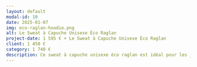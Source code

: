```yaml
---
layout: default
modal-id: 10
date: 2025-01-07
img: eco-raglan-hoodie.png
alt: Le Sweat à Capuche Unisexe Éco Raglan
project-date: 1 595 € + Le Sweat à Capuche Unisexe Éco Raglan
client: 1 450 €
category: 1 740 €
description: Ce sweat à capuche unisexe éco raglan est idéal pour les jeunes adultes soucieux de la mode et de l'environnement. Convient à ceux qui recherchent des vêtements confortables et tendance, fabriqués de manière éthique. Disponible du XS au 3XL.
---
```

